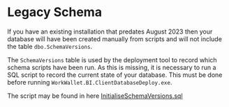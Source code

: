 # Legacy Schema

If you have an existing installation that predates August 2023 then your database will have been created manually from scripts and will not include the table `dbo.SchemaVersions`.

The `SchemaVersions` table is used by the deployment tool to record which schema scripts have been run. As this is missing, it is necessary to run a SQL script to record the current state of your database. This must be done before running `WorkWallet.BI.ClientDatabaseDeploy.exe`.

The script may be found in here [InitialiseSchemaVersions.sql](./InitialiseSchemaVersions.sql)

